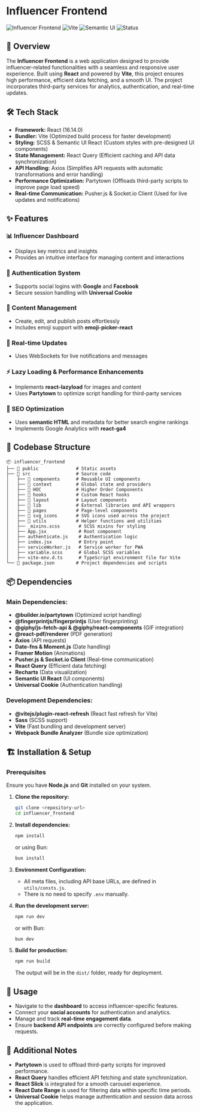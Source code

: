 # Influencer Frontend

![Influencer Frontend](https://img.shields.io/badge/React-16.14.0-blue.svg) ![Vite](https://img.shields.io/badge/Vite-Fast%20Build-orange.svg) ![Semantic UI](https://img.shields.io/badge/UI-Semantic%20UI%20React-green.svg) ![Status](https://img.shields.io/badge/Status-Active-brightgreen.svg)

## 🚀 Overview

The **Influencer Frontend** is a web application designed to provide influencer-related functionalities with a seamless and responsive user experience. Built using **React** and powered by **Vite**, this project ensures high performance, efficient data fetching, and a smooth UI. The project incorporates third-party services for analytics, authentication, and real-time updates.

## 🛠 Tech Stack

- **Framework:** React (16.14.0)
- **Bundler:** Vite (Optimized build process for faster development)
- **Styling:** SCSS & Semantic UI React (Custom styles with pre-designed UI components)
- **State Management:** React Query (Efficient caching and API data synchronization)
- **API Handling:** Axios (Simplifies API requests with automatic transformations and error handling)
- **Performance Optimization:** Partytown (Offloads third-party scripts to improve page load speed)
- **Real-time Communication:** Pusher.js & Socket.io Client (Used for live updates and notifications)

## ✨ Features

### 📊 Influencer Dashboard

- Displays key metrics and insights
- Provides an intuitive interface for managing content and interactions

### 🔐 Authentication System

- Supports social logins with **Google** and **Facebook**
- Secure session handling with **Universal Cookie**

### 📝 Content Management

- Create, edit, and publish posts effortlessly
- Includes emoji support with **emoji-picker-react**

### 📡 Real-time Updates

- Uses WebSockets for live notifications and messages

### ⚡ Lazy Loading & Performance Enhancements

- Implements **react-lazyload** for images and content
- Uses **Partytown** to optimize script handling for third-party services

### 🚀 SEO Optimization

- Uses **semantic HTML** and metadata for better search engine rankings
- Implements Google Analytics with **react-ga4**

## 📂 Codebase Structure

```
📦 influencer_frontend
├── 📂 public              # Static assets
├── 📂 src                 # Source code
│   ├── 📂 components      # Reusable UI components
│   ├── 📂 context         # Global state and providers
│   ├── 📂 HOC             # Higher Order Components
│   ├── 📂 hooks           # Custom React hooks
│   ├── 📂 layout          # Layout components
│   ├── 📂 lib             # External libraries and API wrappers
│   ├── 📂 pages           # Page-level components
│   ├── 📂 svg_icons       # SVG icons used across the project
│   ├── 📂 utils           # Helper functions and utilities
│   ├── _mixins.scss       # SCSS mixins for styling
│   ├── App.jsx            # Root component
│   ├── authenticate.js    # Authentication logic
│   ├── index.jsx          # Entry point
│   ├── serviceWorker.js   # Service worker for PWA
│   ├── variable.scss      # Global SCSS variables
│   ├── vite-env.d.ts      # TypeScript environment file for Vite
└── 📜 package.json        # Project dependencies and scripts
```

## 📦 Dependencies

### Main Dependencies:

- **@builder.io/partytown** (Optimized script handling)
- **@fingerprintjs/fingerprintjs** (User fingerprinting)
- **@giphy/js-fetch-api & @giphy/react-components** (GIF integration)
- **@react-pdf/renderer** (PDF generation)
- **Axios** (API requests)
- **Date-fns & Moment.js** (Date handling)
- **Framer Motion** (Animations)
- **Pusher.js & Socket.io Client** (Real-time communication)
- **React Query** (Efficient data fetching)
- **Recharts** (Data visualization)
- **Semantic UI React** (UI components)
- **Universal Cookie** (Authentication handling)

### Development Dependencies:

- **@vitejs/plugin-react-refresh** (React fast refresh for Vite)
- **Sass** (SCSS support)
- **Vite** (Fast bundling and development server)
- **Webpack Bundle Analyzer** (Bundle size optimization)

## 🏗 Installation & Setup

### Prerequisites

Ensure you have **Node.js** and **Git** installed on your system.

1. **Clone the repository:**

   ```sh
   git clone <repository-url>
   cd influencer_frontend
   ```

2. **Install dependencies:**

   ```sh
   npm install
   ```

   or using Bun:

   ```sh
   bun install
   ```

3. **Environment Configuration:**

   - All meta files, including API base URLs, are defined in `utils/consts.js`.
   - There is no need to specify `.env` manually.

4. **Run the development server:**

   ```sh
   npm run dev
   ```

   or with Bun:

   ```sh
   bun dev
   ```

5. **Build for production:**
   ```sh
   npm run build
   ```
   The output will be in the `dist/` folder, ready for deployment.

## 📖 Usage

- Navigate to the **dashboard** to access influencer-specific features.
- Connect your **social accounts** for authentication and analytics.
- Manage and track **real-time engagement data**.
- Ensure **backend API endpoints** are correctly configured before making requests.

## 📌 Additional Notes

- **Partytown** is used to offload third-party scripts for improved performance.
- **React Query** handles efficient API fetching and state synchronization.
- **React Slick** is integrated for a smooth carousel experience.
- **React Date Range** is used for filtering data within specific time periods.
- **Universal Cookie** helps manage authentication and session data across the application.
